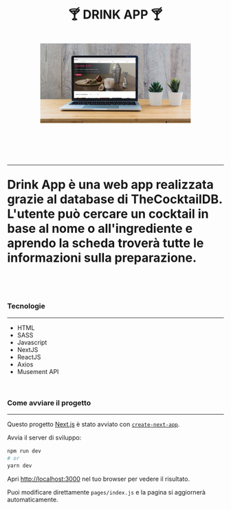 <h1 align="center">🍸 DRINK APP 🍸<h1>
<p align="center">
  <img src="./public/mockup.png" alt="DrinkApp" width=350/>
</p>
<br>
<hr height:"2"/>
<p>Drink App è una web app realizzata grazie al database di TheCocktailDB. L'utente può cercare un cocktail in base al nome o all'ingrediente e aprendo la scheda troverà tutte le informazioni sulla preparazione.</p>
<br>

<h3 >Tecnologie</h3>
<hr height:"2"/>
<ul>
    <li>HTML</li>
    <li>SASS</li>
    <li>Javascript</li>
    <li>NextJS</li>
    <li>ReactJS</li>
    <li>Axios</li>
    <li>Musement API</li>
</ul>
<br>

 <h3>Come avviare il progetto</h3>
 <hr height:"2"/>

Questo progetto [Next.js](https://nextjs.org/) è stato avviato con [`create-next-app`](https://github.com/vercel/next.js/tree/canary/packages/create-next-app).

Avvia il server di sviluppo:

```bash
npm run dev
# or
yarn dev
```

Apri [http://localhost:3000](http://localhost:3000) nel tuo browser per vedere il risultato.

Puoi modificare direttamente `pages/index.js` e la pagina si aggiornerà automaticamente.
<br>
